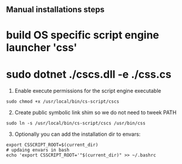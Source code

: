 ## Manual installations steps

# build OS specific script engine launcher 'css'
# sudo dotnet ./cscs.dll -e ./css.cs

1. Enable execute permissions for the script engine executable
```
sudo chmod +x /usr/local/bin/cs-script/cscs
```
2. Create public symbolic link shim so we do not need to tweek PATH
```
sudo ln -s /usr/local/bin/cs-script/cscs /usr/bin/css
```

3. Optionally you can add the installation dir to envars:
```
export CSSCRIPT_ROOT=$(current_dir)
# updaing envars in bash 
echo 'export CSSCRIPT_ROOT='"$(current_dir)" >> ~/.bashrc
```

